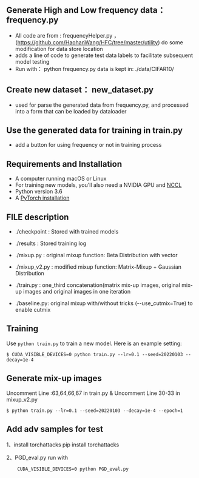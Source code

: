 ## Generate High and Low frequency data：frequency.py
* All code are from : frequencyHelper.py ，(https://github.com/HaohanWang/HFC/tree/master/utility) do some modification for data store location
* adds a line of code to generate test data labels to facilitate subsequent model testing
* Run with：
    python frequency.py
    data is kept in: ./data/CIFAR10/

## Create new dataset： new_dataset.py
* used for parse the generated data from frequency.py, and processed into a form that can be loaded by dataloader

## Use the generated data for training in train.py
* add a button for using frequency or not in training process

## Requirements and Installation
* A computer running macOS or Linux
* For training new models,  you'll also need a NVIDIA GPU and [NCCL](https://github.com/NVIDIA/nccl)
* Python version 3.6
* A [PyTorch installation](http://pytorch.org/)

## FILE description
* ./checkpoint  : Stored with trained models

* ./results   : Stored training log

* ./mixup.py  :   original mixup function: Beta Distribution with vector

* ./mixup_v2.py : modified mixup function: Matrix-Mixup + Gaussian Distribution

* ./train.py  : one_third concatenation(matrix mix-up images, original mix-up images and original images in one iteration

* ./baseline.py: original mixup with/without tricks (--use_cutmix=True) to enable cutmix

## Training
Use `python train.py` to train a new model.
Here is an example setting:
```
$ CUDA_VISIBLE_DEVICES=0 python train.py --lr=0.1 --seed=20220103 --decay=1e-4
```

## Generate mix-up images
Uncomment Line :63,64,66,67 in train.py & Uncomment Line 30-33 in mixup_v2.py
```
$ python train.py --lr=0.1 --seed=20220103 --decay=1e-4 --epoch=1
```
## Add adv samples for test
1、install torchattacks
    pip install torchattacks

2、PGD_eval.py
   run with
```
    CUDA_VISIBLE_DEVICES=0 python PGD_eval.py
```

## 
